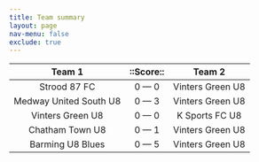 ```yaml
---
title: Team summary
layout: page
nav-menu: false
exclude: true
---
```




|         Team 1         |  ::Score::  |      Team 2      |
|:----------------------:|:-----------:|:----------------:|
|      Strood 87 FC      | 0 &mdash; 0 | Vinters Green U8 |
| Medway United South U8 | 0 &mdash; 3 | Vinters Green U8 |
|    Vinters Green U8    | 0 &mdash; 0 |  K Sports FC U8  |
|    Chatham Town U8     | 0 &mdash; 1 | Vinters Green U8 |
|    Barming U8 Blues    | 0 &mdash; 5 | Vinters Green U8 |

 <br /><br /><br />